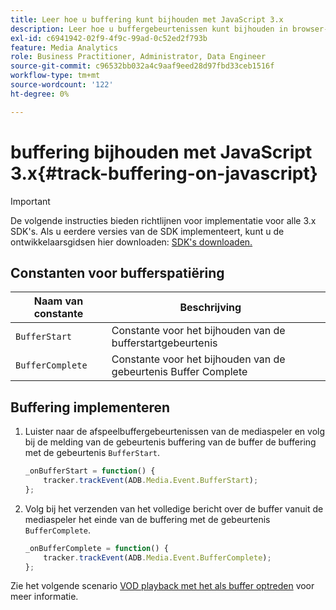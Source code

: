```yaml
---
title: Leer hoe u buffering kunt bijhouden met JavaScript 3.x
description: Leer hoe u buffergebeurtenissen kunt bijhouden in browser-apps (JS).
exl-id: c6941942-02f9-4f9c-99ad-0c52ed2f793b
feature: Media Analytics
role: Business Practitioner, Administrator, Data Engineer
source-git-commit: c96532bb032a4c9aaf9eed28d97fbd33ceb1516f
workflow-type: tm+mt
source-wordcount: '122'
ht-degree: 0%

---
```


# buffering bijhouden met JavaScript 3.x{#track-buffering-on-javascript}

>[!IMPORTANT]
>
>De volgende instructies bieden richtlijnen voor implementatie voor alle 3.x SDK&#39;s. Als u eerdere versies van de SDK implementeert, kunt u de ontwikkelaarsgidsen hier downloaden: [SDK&#39;s downloaden.](/help/sdk-implement/download-sdks.md)

## Constanten voor bufferspatiëring

| Naam van constante | Beschrijving     |
|---|---|
| `BufferStart` | Constante voor het bijhouden van de bufferstartgebeurtenis |
| `BufferComplete` | Constante voor het bijhouden van de gebeurtenis Buffer Complete |

## Buffering implementeren

1. Luister naar de afspeelbuffergebeurtenissen van de mediaspeler en volg bij de melding van de gebeurtenis buffering van de buffer de buffering met de gebeurtenis `BufferStart`.

   ```js
   _onBufferStart = function() {
       tracker.trackEvent(ADB.Media.Event.BufferStart);
   };
   ```

1. Volg bij het verzenden van het volledige bericht over de buffer vanuit de mediaspeler het einde van de buffering met de gebeurtenis `BufferComplete`.

   ```js
   _onBufferComplete = function() {
       tracker.trackEvent(ADB.Media.Event.BufferComplete);
   };
   ```

Zie het volgende scenario [VOD playback met het als buffer optreden](/help/sdk-implement/tracking-scenarios/vod-buffering.md) voor meer informatie.
